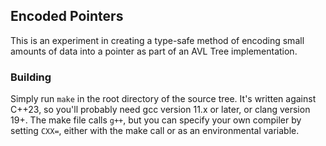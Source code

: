 ## Encoded Pointers
This is an experiment in creating a type-safe method of encoding small amounts of data into a pointer as part of an AVL Tree implementation.

### Building
Simply run `make` in the root directory of the source tree. It's written against C++23, so you'll probably need gcc version 11.x or later, or clang version 19+. The make file calls `g++`, but you can specify your own compiler by setting `CXX=`,
either with the make call or as an environmental variable.
